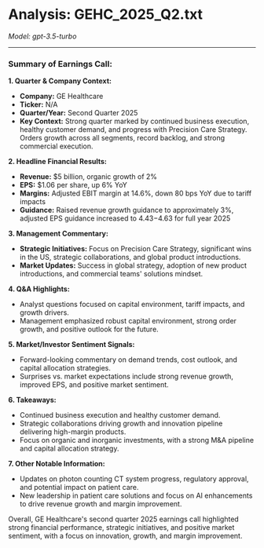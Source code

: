 # Analysis: GEHC_2025_Q2.txt

*Model: gpt-3.5-turbo*

---

### Summary of Earnings Call:

**1. Quarter & Company Context:**
- **Company:** GE Healthcare
- **Ticker:** N/A
- **Quarter/Year:** Second Quarter 2025
- **Key Context:** Strong quarter marked by continued business execution, healthy customer demand, and progress with Precision Care Strategy. Orders growth across all segments, record backlog, and strong commercial execution.

**2. Headline Financial Results:**
- **Revenue:** $5 billion, organic growth of 2%
- **EPS:** $1.06 per share, up 6% YoY
- **Margins:** Adjusted EBIT margin at 14.6%, down 80 bps YoY due to tariff impacts
- **Guidance:** Raised revenue growth guidance to approximately 3%, adjusted EPS guidance increased to $4.43-$4.63 for full year 2025

**3. Management Commentary:**
- **Strategic Initiatives:** Focus on Precision Care Strategy, significant wins in the US, strategic collaborations, and global product introductions.
- **Market Updates:** Success in global strategy, adoption of new product introductions, and commercial teams' solutions mindset.

**4. Q&A Highlights:**
- Analyst questions focused on capital environment, tariff impacts, and growth drivers.
- Management emphasized robust capital environment, strong order growth, and positive outlook for the future.

**5. Market/Investor Sentiment Signals:**
- Forward-looking commentary on demand trends, cost outlook, and capital allocation strategies.
- Surprises vs. market expectations include strong revenue growth, improved EPS, and positive market sentiment.

**6. Takeaways:**
- Continued business execution and healthy customer demand.
- Strategic collaborations driving growth and innovation pipeline delivering high-margin products.
- Focus on organic and inorganic investments, with a strong M&A pipeline and capital allocation strategy.

**7. Other Notable Information:**
- Updates on photon counting CT system progress, regulatory approval, and potential impact on patient care.
- New leadership in patient care solutions and focus on AI enhancements to drive revenue growth and margin improvement.

Overall, GE Healthcare's second quarter 2025 earnings call highlighted strong financial performance, strategic initiatives, and positive market sentiment, with a focus on innovation, growth, and margin improvement.